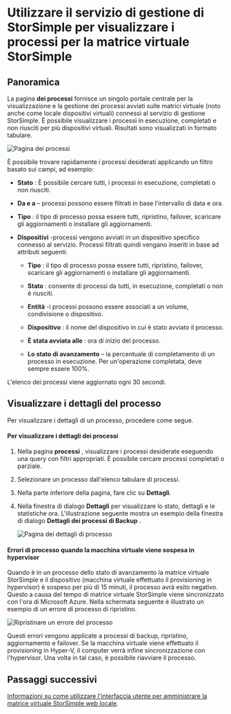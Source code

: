 <properties 
   pageTitle="Visualizzare e gestire i processi di matrice virtuale StorSimple | Microsoft Azure"
   description="Vengono illustrati la pagina dei processi del servizio di StorSimple Manager e come usarlo per tenere traccia di processi recenti e correnti per la matrice virtuale StorSimple."
   services="storsimple"
   documentationCenter="NA"
   authors="alkohli"
   manager="carmonm"
   editor=""/>
<tags 
   ms.service="storsimple"
   ms.devlang="NA"
   ms.topic="article"
   ms.tgt_pltfrm="NA"
   ms.workload="na"
   ms.date="06/07/2016"
   ms.author="alkohli" />

# <a name="use-the-storsimple-manager-service-to-view-jobs-for-the-storsimple-virtual-array"></a>Utilizzare il servizio di gestione di StorSimple per visualizzare i processi per la matrice virtuale StorSimple

## <a name="overview"></a>Panoramica

La pagina **dei processi** fornisce un singolo portale centrale per la visualizzazione e la gestione dei processi avviati sulle matrici virtuale (noto anche come locale dispositivi virtuali) connessi al servizio di gestione StorSimple. È possibile visualizzare i processi in esecuzione, completati e non riusciti per più dispositivi virtuali. Risultati sono visualizzati in formato tabulare. 

![Pagina dei processi](./media/storsimple-ova-manage-jobs/ovajobs1.png)

È possibile trovare rapidamente i processi desiderati applicando un filtro basato sui campi, ad esempio:

- **Stato** : È possibile cercare tutti, i processi in esecuzione, completati o non riusciti.
- **Da e a** – processi possono essere filtrati in base l'intervallo di data e ora.
- **Tipo** : il tipo di processo possa essere tutti, ripristino, failover, scaricare gli aggiornamenti o installare gli aggiornamenti.
- **Dispositivi** -processi vengono avviati in un dispositivo specifico connesso al servizio. Processi filtrati quindi vengano inseriti in base ad attributi seguenti:

    - **Tipo** : il tipo di processo possa essere tutti, ripristino, failover, scaricare gli aggiornamenti o installare gli aggiornamenti.

    - **Stato** : consente di processi da tutti, in esecuzione, completati o non è riusciti.

    - **Entità** -i processi possono essere associati a un volume, condivisione o dispositivo. 

    - **Dispositivo** : il nome del dispositivo in cui è stato avviato il processo.

    - **È stata avviata alle** : ora di inizio del processo.

    - **Lo stato di avanzamento** – la percentuale di completamento di un processo in esecuzione. Per un'operazione completata, deve sempre essere 100%.

L'elenco dei processi viene aggiornato ogni 30 secondi.

## <a name="view-job-details"></a>Visualizzare i dettagli del processo

Per visualizzare i dettagli di un processo, procedere come segue.

#### <a name="to-view-job-details"></a>Per visualizzare i dettagli dei processi

1. Nella pagina **processi** , visualizzare i processi desiderate eseguendo una query con filtri appropriati. È possibile cercare processi completati o parziale.

2. Selezionare un processo dall'elenco tabulare di processi.

3. Nella parte inferiore della pagina, fare clic su **Dettagli**.

4. Nella finestra di dialogo **Dettagli** per visualizzare lo stato, dettagli e le statistiche ora. L'illustrazione seguente mostra un esempio della finestra di dialogo **Dettagli dei processi di Backup** .
 
    ![Pagina dei dettagli di processo](./media/storsimple-ova-manage-jobs/ovajobs2.png)

#### <a name="job-failures-when-the-virtual-machine-is-paused-in-the-hypervisor"></a>Errori di processo quando la macchina virtuale viene sospesa in hypervisor

Quando è in un processo dello stato di avanzamento la matrice virtuale StorSimple e il dispositivo (macchina virtuale effettuato il provisioning in hypervisor) è sospeso per più di 15 minuti, il processo avrà esito negativo. Questo a causa del tempo di matrice virtuale StorSimple viene sincronizzato con l'ora di Microsoft Azure. Nella schermata seguente è illustrato un esempio di un errore di processo di ripristino.

![Ripristinare un errore del processo](./media/storsimple-ova-manage-jobs/restorejobfailure.png)

Questi errori vengono applicate a processi di backup, ripristino, aggiornamento e failover. Se la macchina virtuale viene effettuato il provisioning in Hyper-V, il computer verrà infine sincronizzazione con l'hypervisor. Una volta in tal caso, è possibile riavviare il processo. 

## <a name="next-steps"></a>Passaggi successivi

[Informazioni su come utilizzare l'interfaccia utente per amministrare la matrice virtuale StorSimple web locale](storsimple-ova-web-ui-admin.md).
